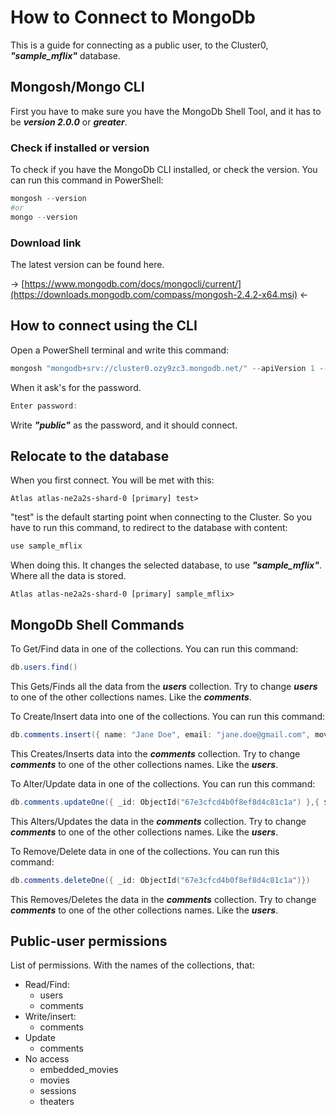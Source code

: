 # How to Connect to MongoDb

This is a guide for connecting as a public user, to the Cluster0, ***"sample_mflix"*** database.

## Mongosh/Mongo CLI

First you have to make sure you have the MongoDb Shell Tool, and it has to be ***version 2.0.0*** or ***greater***.

### Check if installed or version

To check if you have the MongoDb CLI installed, or check the version. You can run this command in PowerShell:

````powershell
mongosh --version
#or
mongo --version
````

### Download link

The latest version can be found here.

&rarr; [https://www.mongodb.com/docs/mongocli/current/](https://downloads.mongodb.com/compass/mongosh-2.4.2-x64.msi) &larr;

## How to connect using the CLI

Open a PowerShell terminal and write this command:

````powershell
mongosh "mongodb+srv://cluster0.ozy9zc3.mongodb.net/" --apiVersion 1 --username public
````

When it ask's for the password.

````powershell
Enter password: 
````

Write ***"public"*** as the password, and it should connect.

## Relocate to the database

When you first connect. You will be met with this:

````
Atlas atlas-ne2a2s-shard-0 [primary] test>
````

"test" is the default starting point when connecting to the Cluster. So you have to run this command, to redirect to the database with content:

````powershell
use sample_mflix
````

When doing this. It changes the selected database, to use ***"sample_mflix"***. Where all the data is stored. 

````
Atlas atlas-ne2a2s-shard-0 [primary] sample_mflix>
````
## MongoDb Shell Commands

To Get/Find data in one of the collections. You can run this command:

````powershell
db.users.find()
````

This Gets/Finds all the data from the ***users*** collection. Try to change ***users*** to one of the other collections names. Like the ***comments***.

To Create/Insert data into one of the collections. You can run this command:

````powershell
db.comments.insert({ name: "Jane Doe", email: "jane.doe@gmail.com", movie_id: "573a1391f29313caabcd8543", text: "Lorem Ipsum", date: new Date()})
````

This Creates/Inserts data into the ***comments*** collection. Try to change ***comments*** to one of the other collections names. Like the ***users***.

To Alter/Update data in one of the collections. You can run this command:

````powershell
db.comments.updateOne({ _id: ObjectId("67e3cfcd4b0f8ef8d4c81c1a") },{ $set: { name: "John Doe", email: "john.doe@gmail.com", date: new Date()}})
````

This Alters/Updates the data in the ***comments*** collection. Try to change ***comments*** to one of the other collections names. Like the ***users***.


To Remove/Delete data in one of the collections. You can run this command:

````powershell
db.comments.deleteOne({ _id: ObjectId("67e3cfcd4b0f8ef8d4c81c1a")})
````

This Removes/Deletes the data in the ***comments*** collection. Try to change ***comments*** to one of the other collections names. Like the ***users***.

## Public-user permissions

List of permissions. With the names of the collections, that:

- Read/Find:
    - users
    - comments
- Write/insert:
    - comments
- Update
    - comments
- No access
    - embedded_movies
    - movies
    - sessions
    - theaters
